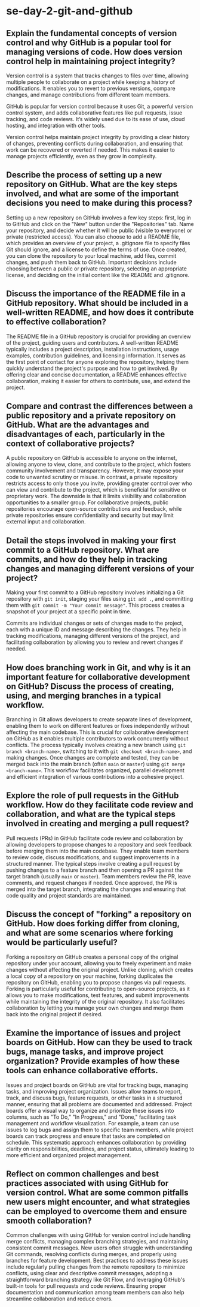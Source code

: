 # se-day-2-git-and-github
## Explain the fundamental concepts of version control and why GitHub is a popular tool for managing versions of code. How does version control help in maintaining project integrity?

Version control is a system that tracks changes to files over time, allowing multiple people to collaborate on a project while keeping a history of modifications. It enables you to revert to previous versions, compare changes, and manage contributions from different team members.

GitHub is popular for version control because it uses Git, a powerful version control system, and adds collaborative features like pull requests, issue tracking, and code reviews. It’s widely used due to its ease of use, cloud hosting, and integration with other tools.

Version control helps maintain project integrity by providing a clear history of changes, preventing conflicts during collaboration, and ensuring that work can be recovered or reverted if needed. This makes it easier to manage projects efficiently, even as they grow in complexity.

## Describe the process of setting up a new repository on GitHub. What are the key steps involved, and what are some of the important decisions you need to make during this process?

Setting up a new repository on GitHub involves a few key steps: first, log in to GitHub and click on the "New" button under the "Repositories" tab. Name your repository, and decide whether it will be public (visible to everyone) or private (restricted access). You can also choose to add a README file, which provides an overview of your project, a .gitignore file to specify files Git should ignore, and a license to define the terms of use. Once created, you can clone the repository to your local machine, add files, commit changes, and push them back to GitHub. Important decisions include choosing between a public or private repository, selecting an appropriate license, and deciding on the initial content like the README and .gitignore.

## Discuss the importance of the README file in a GitHub repository. What should be included in a well-written README, and how does it contribute to effective collaboration?

The README file in a GitHub repository is crucial for providing an overview of the project, guiding users and contributors. A well-written README typically includes a project description, installation instructions, usage examples, contribution guidelines, and licensing information. It serves as the first point of contact for anyone exploring the repository, helping them quickly understand the project's purpose and how to get involved. By offering clear and concise documentation, a README enhances effective collaboration, making it easier for others to contribute, use, and extend the project.

## Compare and contrast the differences between a public repository and a private repository on GitHub. What are the advantages and disadvantages of each, particularly in the context of collaborative projects?

A public repository on GitHub is accessible to anyone on the internet, allowing anyone to view, clone, and contribute to the project, which fosters community involvement and transparency. However, it may expose your code to unwanted scrutiny or misuse. In contrast, a private repository restricts access to only those you invite, providing greater control over who can view and contribute to the project, which is beneficial for sensitive or proprietary work. The downside is that it limits visibility and collaboration opportunities to a smaller group. For collaborative projects, public repositories encourage open-source contributions and feedback, while private repositories ensure confidentiality and security but may limit external input and collaboration.

## Detail the steps involved in making your first commit to a GitHub repository. What are commits, and how do they help in tracking changes and managing different versions of your project?

Making your first commit to a GitHub repository involves initializing a Git repository with `git init`, staging your files using `git add .`, and committing them with `git commit -m "Your commit message"`. This process creates a snapshot of your project at a specific point in time.

Commits are individual changes or sets of changes made to the project, each with a unique ID and message describing the changes. They help in tracking modifications, managing different versions of the project, and facilitating collaboration by allowing you to review and revert changes if needed.

## How does branching work in Git, and why is it an important feature for collaborative development on GitHub? Discuss the process of creating, using, and merging branches in a typical workflow.

Branching in Git allows developers to create separate lines of development, enabling them to work on different features or fixes independently without affecting the main codebase. This is crucial for collaborative development on GitHub as it enables multiple contributors to work concurrently without conflicts. The process typically involves creating a new branch using `git branch <branch-name>`, switching to it with `git checkout <branch-name>`, and making changes. Once changes are complete and tested, they can be merged back into the main branch (often `main` or `master`) using `git merge <branch-name>`. This workflow facilitates organized, parallel development and efficient integration of various contributions into a cohesive project.

## Explore the role of pull requests in the GitHub workflow. How do they facilitate code review and collaboration, and what are the typical steps involved in creating and merging a pull request?

Pull requests (PRs) in GitHub facilitate code review and collaboration by allowing developers to propose changes to a repository and seek feedback before merging them into the main codebase. They enable team members to review code, discuss modifications, and suggest improvements in a structured manner. The typical steps involve creating a pull request by pushing changes to a feature branch and then opening a PR against the target branch (usually `main` or `master`). Team members review the PR, leave comments, and request changes if needed. Once approved, the PR is merged into the target branch, integrating the changes and ensuring that code quality and project standards are maintained.

## Discuss the concept of "forking" a repository on GitHub. How does forking differ from cloning, and what are some scenarios where forking would be particularly useful?

Forking a repository on GitHub creates a personal copy of the original repository under your account, allowing you to freely experiment and make changes without affecting the original project. Unlike cloning, which creates a local copy of a repository on your machine, forking duplicates the repository on GitHub, enabling you to propose changes via pull requests. Forking is particularly useful for contributing to open-source projects, as it allows you to make modifications, test features, and submit improvements while maintaining the integrity of the original repository. It also facilitates collaboration by letting you manage your own changes and merge them back into the original project if desired.

## Examine the importance of issues and project boards on GitHub. How can they be used to track bugs, manage tasks, and improve project organization? Provide examples of how these tools can enhance collaborative efforts.

Issues and project boards on GitHub are vital for tracking bugs, managing tasks, and improving project organization. Issues allow teams to report, track, and discuss bugs, feature requests, or other tasks in a structured manner, ensuring that all problems are documented and addressed. Project boards offer a visual way to organize and prioritize these issues into columns, such as "To Do," "In Progress," and "Done," facilitating task management and workflow visualization. For example, a team can use issues to log bugs and assign them to specific team members, while project boards can track progress and ensure that tasks are completed on schedule. This systematic approach enhances collaboration by providing clarity on responsibilities, deadlines, and project status, ultimately leading to more efficient and organized project management.

## Reflect on common challenges and best practices associated with using GitHub for version control. What are some common pitfalls new users might encounter, and what strategies can be employed to overcome them and ensure smooth collaboration?

Common challenges with using GitHub for version control include handling merge conflicts, managing complex branching strategies, and maintaining consistent commit messages. New users often struggle with understanding Git commands, resolving conflicts during merges, and properly using branches for feature development. Best practices to address these issues include regularly pulling changes from the remote repository to minimize conflicts, using clear and descriptive commit messages, adopting a straightforward branching strategy like Git Flow, and leveraging GitHub's built-in tools for pull requests and code reviews. Ensuring proper documentation and communication among team members can also help streamline collaboration and reduce errors.
